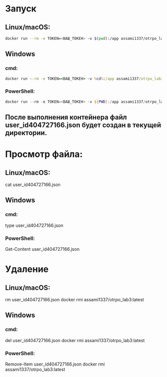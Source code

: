 # Запуск
## Linux/macOS:
```bash
docker run --rm -e TOKEN=<ВАШ_ТОКЕН> -v $(pwd):/app assami1337/otrpo_lab3:latest
```
## Windows
### cmd:
```cmd
docker run --rm -e TOKEN=<ВАШ_ТОКЕН> -v %cd%:/app assami1337/otrpo_lab3:latest
```
### PowerShell:
```powershell
docker run --rm -e TOKEN=<ВАШ_ТОКЕН> -v ${PWD}:/app assami1337/otrpo_lab3:latest
```
## После выполнения контейнера файл user_id404727166.json будет создан в текущей директории.

# Просмотр файла:
## Linux/macOS:
cat user_id404727166.json

## Windows
### cmd:
type user_id404727166.json
### PowerShell:
Get-Content user_id404727166.json

# Удаление 
## Linux/macOS:
rm user_id404727166.json
docker rmi assami1337/otrpo_lab3:latest

## Windows
### cmd:
del user_id404727166.json
docker rmi assami1337/otrpo_lab3:latest
### PowerShell:
Remove-Item user_id404727166.json
docker rmi assami1337/otrpo_lab3:latest

